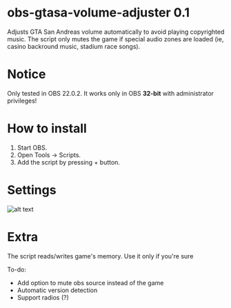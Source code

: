# obs-gtasa-volume-adjuster 0.1
Adjusts GTA San Andreas volume automatically to avoid playing copyrighted music. The script only mutes the game if special audio zones are loaded (ie, casino backround music, stadium race songs).

# Notice

Only tested in OBS 22.0.2. It works only in OBS **32-bit** with administrator privileges!

# How to install

1. Start OBS.
2. Open Tools -> Scripts.
3. Add the script by pressing + button.

# Settings

![alt text](https://i.imgur.com/SQgQUGqg.png "OBS GTASA Volume Adjuster")

# Extra

The script reads/writes game's memory. Use it only if you're sure

To-do:
* Add option to mute obs source instead of the game
* Automatic version detection
* Support radios (?)
